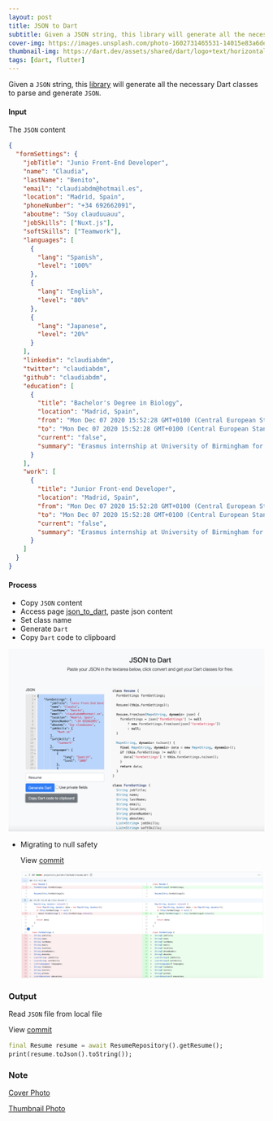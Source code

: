 ```yaml
---
layout: post
title: JSON to Dart
subtitle: Given a JSON string, this library will generate all the necessary Dart classes to parse and generate JSON.
cover-img: https://images.unsplash.com/photo-1602731465531-14015e83a6de
thumbnail-img: https://dart.dev/assets/shared/dart/logo+text/horizontal/white-e71fb382ad5229792cc704b3ee7a88f8013e986d6e34f0956d89c453b454d0a5.svg
tags: [dart, flutter]
---
```


Given a `JSON` string, this [library](https://github.com/javiercbk/json_to_dart) will generate all the necessary Dart classes to parse and generate `JSON`.

#### Input

The `JSON` content

```json
{
  "formSettings": {
    "jobTitle": "Junio Front-End Developer",
    "name": "Claudia",
    "lastName": "Benito",
    "email": "claudiabdm@hotmail.es",
    "location": "Madrid, Spain",
    "phoneNumber": "+34 692662091",
    "aboutme": "Soy clauduuauu",
    "jobSkills": ["Nuxt.js"],
    "softSkills": ["Teamwork"],
    "languages": [
      {
        "lang": "Spanish",
        "level": "100%"
      },
      {
        "lang": "English",
        "level": "80%"
      },
      {
        "lang": "Japanese",
        "level": "20%"
      }
    ],
    "linkedin": "claudiabdm",
    "twitter": "claudiabdm",
    "github": "claudiabdm",
    "education": [
      {
        "title": "Bachelor's Degree in Biology",
        "location": "Madrid, Spain",
        "from": "Mon Dec 07 2020 15:52:28 GMT+0100 (Central European Standard Time)",
        "to": "Mon Dec 07 2020 15:52:28 GMT+0100 (Central European Standard Time)",
        "current": "false",
        "summary": "Erasmus internship at University of Birmingham for 9 months in my final year."
      }
    ],
    "work": [
      {
        "title": "Junior Front-end Developer",
        "location": "Madrid, Spain",
        "from": "Mon Dec 07 2020 15:52:28 GMT+0100 (Central European Standard Time)",
        "to": "Mon Dec 07 2020 15:52:28 GMT+0100 (Central European Standard Time)",
        "current": "false",
        "summary": "Erasmus internship at University of Birmingham for 9 months in my final year."
      }
    ]
  }
}
```

#### Process

- Copy `JSON` content
- Access page [json_to_dart](https://javiercbk.github.io/json_to_dart/), paste json content
- Set class name
- Generate `Dart`
- Copy `Dart` code to clipboard

![JSON Generate](/assets/img/2021-07-31-json/json_build.png)

- Migrating to null safety

  View [commit](https://github.com/ttpho/ttpho.github.io/commit/a0de5518a11b214d80debf97649b2b2cd1e47ce4?branch=a0de5518a11b214d80debf97649b2b2cd1e47ce4&diff=split)

  ![Migrating to null safety](/assets/img/2021-07-31-json/migrating-to-null-safety.png)

### Output

Read `JSON` file from local file

View [commit](https://github.com/ttpho/ttpho.github.io/commit/a16a9ce4ec2ef42958561d0dbcebee59d7e34ef8)

```dart
final Resume resume = await ResumeRepository().getResume();
print(resume.toJson().toString());
```

### Note

[Cover Photo](https://unsplash.com/photos/yGev6dhHSY8)

[Thumbnail Photo](https://dart.dev/assets/shared/dart/logo+text/horizontal/white-e71fb382ad5229792cc704b3ee7a88f8013e986d6e34f0956d89c453b454d0a5.svg)
